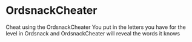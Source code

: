 # OrdsnackCheater

Cheat using the OrdsnackCheater
You put in the letters you have for the level in Ordsnack
and OrdsnackCheater will reveal the words it knows
